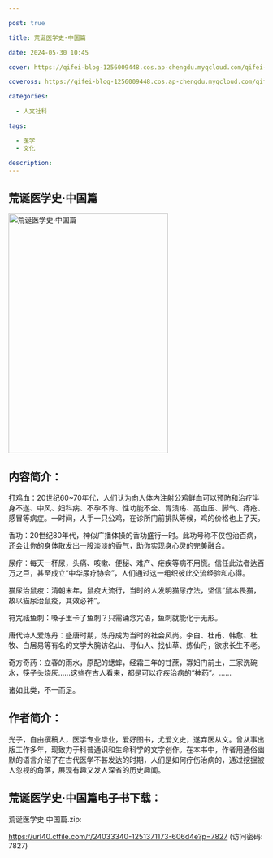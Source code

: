```yaml
---

post: true

title: 荒诞医学史·中国篇

date: 2024-05-30 10:45

cover: https://qifei-blog-1256009448.cos.ap-chengdu.myqcloud.com/qifei-blog/s33699078.jpg

coveross: https://qifei-blog-1256009448.cos.ap-chengdu.myqcloud.com/qifei-blog/s33699078.jpg

categories:

  - 人文社科

tags:

  - 医学
  - 文化

description:
---
```


## 荒诞医学史·中国篇

<img alt="荒诞医学史·中国篇" class="aligncenter loaded" data-was-processed="true" decoding="async" fetchpriority="high" height="471" src="https://qifei-blog-1256009448.cos.ap-chengdu.myqcloud.com/qifei-blog/s33699078.jpg" style="cursor: zoom-in;" width="314"/>

## 内容简介：

打鸡血：20世纪60~70年代，人们认为向人体内注射公鸡鲜血可以预防和治疗半身不遂、中风、妇科病、不孕不育、性功能不全、胃溃疡、高血压、脚气、痔疮、感冒等病症。一时间，人手一只公鸡，在诊所门前排队等候，鸡的价格也上了天。

香功：20世纪80年代，神似广播体操的香功盛行一时。此功号称不仅包治百病，还会让你的身体散发出一股淡淡的香气，助你实现身心灵的完美融合。

尿疗：每天一杯尿，头痛、咳嗽、便秘、难产、疟疾等病不用慌。信任此法者达百万之巨，甚至成立“中华尿疗协会”，人们通过这一组织彼此交流经验和心得。

猫尿治鼠疫：清朝末年，鼠疫大流行，当时的人发明猫尿疗法，坚信“鼠本畏猫，故以猫尿治鼠疫，其效必神”。

符咒祛鱼刺：嗓子里卡了鱼刺？只需诵念咒语，鱼刺就能化于无形。

唐代诗人爱炼丹：盛唐时期，炼丹成为当时的社会风尚。李白、杜甫、韩愈、杜牧、白居易等有名的文学大腕访名山、寻仙人、找仙草、炼仙丹，欲求长生不老。

奇方奇药：立春的雨水，原配的蟋蟀，经霜三年的甘蔗，寡妇门前土，三家洗碗水，筷子头烧灰……这些在古人看来，都是可以疗疾治病的“神药”。……

诸如此类，不一而足。

## 作者简介：

光子，自由撰稿人，医学专业毕业，爱好图书，尤爱文史，遂弃医从文。曾从事出版工作多年，现致力于科普通识和生命科学的文字创作。在本书中，作者用通俗幽默的语言介绍了在古代医学不甚发达的时期，人们是如何疗伤治病的，通过挖掘被人忽视的角落，展现有趣又发人深省的历史趣闻。

## 荒诞医学史·中国篇电子书下载：

荒诞医学史·中国篇.zip: 

https://url40.ctfile.com/f/24033340-1251371173-606d4e?p=7827 (访问密码: 7827)
